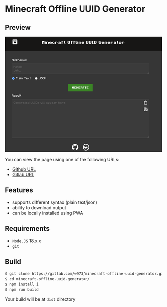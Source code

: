 # Minecraft Offline UUID Generator



## Preview

![image_2024-01-22-11-47-03](img/image_2024-01-22-11-47-03.png)

You can view the page using one of the following URLs:

- [Github URL](https://nuckle.github.io/minecraft-offline-uuid-generator/) 
- [Gitlab URL](https://w973.gitlab.io/minecraft-offline-uuid-generator/)

## Features 

- supports different syntax (plain text/json)
- ability to download output 
- can be locally installed using PWA

## Requirements

- `Node.JS` 18.x.x
- `git`

## Build 

```sh
$ git clone https://gitlab.com/w973/minecraft-offline-uuid-generator.git # or https://nuckle.github.io/minecraft-offline-uuid-generator/
$ cd minecraft-offline-uuid-generator/
$ npm install i
$ npm run build
```

Your build will be at `dist` directory



